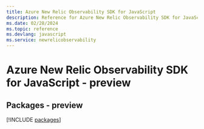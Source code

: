 ```yaml
---
title: Azure New Relic Observability SDK for JavaScript
description: Reference for Azure New Relic Observability SDK for JavaScript
ms.date: 02/28/2024
ms.topic: reference
ms.devlang: javascript
ms.service: newrelicobservability
---
```

# Azure New Relic Observability SDK for JavaScript - preview
## Packages - preview
[!INCLUDE [packages](new-relic-observability-index.md)]